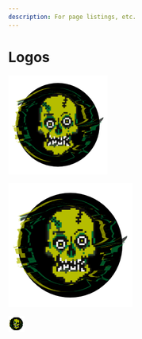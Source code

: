 ```yaml
---
description: For page listings, etc.
---
```


# Logos

![200x200](../.gitbook/assets/200x200.png)

![250x250](../.gitbook/assets/250x250.png)

![32x32](../.gitbook/assets/32x32.png)

